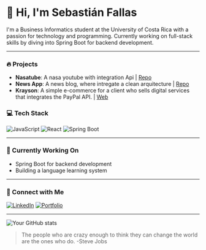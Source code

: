 # 👋 Hi, I'm Sebastián Fallas

I'm a Business Informatics student at the University of Costa Rica with a passion for technology and programming. Currently working on full-stack skills by diving into Spring Boot for backend development.

---

### 🔥 Projects
- **Nasatube**: A nasa youtube with integration Api | [Repo](https://github.com/FallasDev/NASATUBE)
- **News App**: A news blog, where intregate a clean arquitecture | [Repo](https://github.com/FallasDev/NewsApp)
- **Krayson**: A simple e-commerce for a client who sells digital services that integrates the PayPal API. | [Web](https://krayson.vercel.app/)

### 💻 Tech Stack
![JavaScript](https://img.shields.io/badge/-JavaScript-F7DF1E?logo=javascript&logoColor=black&style=flat-square)
![React](https://img.shields.io/badge/-React-61DAFB?logo=react&logoColor=white&style=flat-square)
![Spring Boot](https://img.shields.io/badge/-Spring%20Boot-6DB33F?logo=spring-boot&logoColor=white&style=flat-square)

---

### 🚀 Currently Working On
- Spring Boot for backend development
- Building a language learning system

---

### 🔗 Connect with Me
[![LinkedIn](https://img.shields.io/badge/-LinkedIn-blue?logo=Linkedin&logoColor=white&style=flat-square)]((https://www.linkedin.com/in/sebas-fallas-33ba81256/))
[![Portfolio](https://img.shields.io/badge/-Portfolio-black?logo=portfolio&logoColor=white&style=flat-square)](https://yourwebsite.com)

---

![Your GitHub stats](https://github-readme-stats.vercel.app/api?username=FallasDev&show_icons=true&theme=radical)

> The people who are crazy enough to think they can change the world are the ones who do. -Steve Jobs
